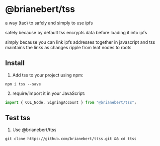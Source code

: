 # @brianebert/tss
a way (tao) to safely and simply to use ipfs

safely because by default tss encrypts data before loading it into ipfs

simply because you can link ipfs addresses together in javascript and tss\
maintains the links as changes ripple from leaf nodes to roots

## Install

1. Add tss to your project using npm:

```shell
npm i tss --save
```

2. require/import it in your JavaScript:

```js
import { COL_Node, SigningAccount } from "@brianebert/tss";
```
## Test tss

1. Use @brianebert/ttss
```shell
git clone https://github.com/brianebert/ttss.git && cd ttss
```